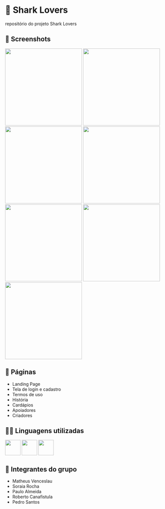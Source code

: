 # 🦈 Shark Lovers
 repositório do projeto Shark Lovers

## 📸 Screenshots

<img src="https://github.com/Vipolt/shark_lovers/assets/158237204/63ded313-c0f2-4df0-a63a-78bb9f597a09" width="250">
<img src="https://github.com/Vipolt/shark_lovers/assets/158237204/ca88586e-f85b-43d5-a185-63b2df932620" width="250">
<img src="https://github.com/Vipolt/shark_lovers/assets/158237204/3c379c6c-9de9-494d-8fd0-5119b3804954" width="250">
<img src="https://github.com/Vipolt/shark_lovers/assets/158237204/cd95c6dc-7516-4859-9979-8a8bd2c51841" width="250">
<img src="https://github.com/Vipolt/shark_lovers/assets/158237204/569ba160-f6ef-46f7-bf30-d7d5fd57c4ea" width="250">
<img src="https://github.com/Vipolt/shark_lovers/assets/158237204/1ddf9089-9900-47ca-ab4b-9c8e1172df90" width="250">
<img src="https://github.com/Vipolt/shark_lovers/assets/158237204/15a86691-1666-40c5-885d-0f4712f9dc0d" width="250">

## 📃 Páginas
- Landing Page
- Tela de login e cadastro
- Termos de uso
- História
- Cardápios
- Apoiadores
- Criadores

## 👨‍💻 Linguagens utilizadas
<img src="https://github.com/Vipolt/shark_lovers/assets/158237204/ec014d30-2718-4a35-9cc1-30975ca76d8f" width="50">
<img src="https://github.com/Vipolt/shark_lovers/assets/158237204/fa357060-09ee-4f2a-a590-86b0937bbde7" width="50">
<img src="https://github.com/Vipolt/shark_lovers/assets/158237204/b0afb96f-5238-4910-b9b6-054810cdbd18" width="50">

## 👥 Integrantes do grupo
- Matheus Venceslau
- Soraia Rocha
- Paulo Almeida
- Roberto Canafistula
- Pedro Santos
